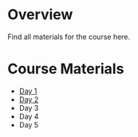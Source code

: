 # Overview
Find all materials for the course here.

# Course Materials
- [Day 1](https://github.com/KonstanzPythonSchool/day_01)
- [Day 2](https://github.com/KonstanzPythonSchool/day_02)
- Day 3
- Day 4
- Day 5
